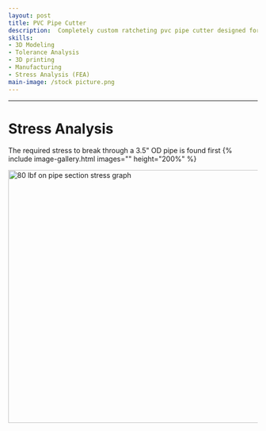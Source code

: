 ```yaml
---
layout: post
title: PVC Pipe Cutter
description:  Completely custom ratcheting pvc pipe cutter designed for larger pipe diameters of 3.5 inches and below.
skills: 
- 3D Modeling
- Tolerance Analysis
- 3D printing
- Manufacturing
- Stress Analysis (FEA)
main-image: /stock picture.png
---
```


---
# Stress Analysis
The required stress to break through a 3.5" OD pipe is found first
{% include image-gallery.html images="" height="200%" %}

<a data-flickr-embed="true" href="https://www.flickr.com/photos/202895974@N04/54552471386/in/dateposted-public/" title="80 lbf on pipe section stress graph"><img src="https://live.staticflickr.com/65535/54552471386_fbaa2162d1_b.jpg" width="1024" height="510" alt="80 lbf on pipe section stress graph"/></a><script async src="//embedr.flickr.com/assets/client-code.js" charset="utf-8"></script>
